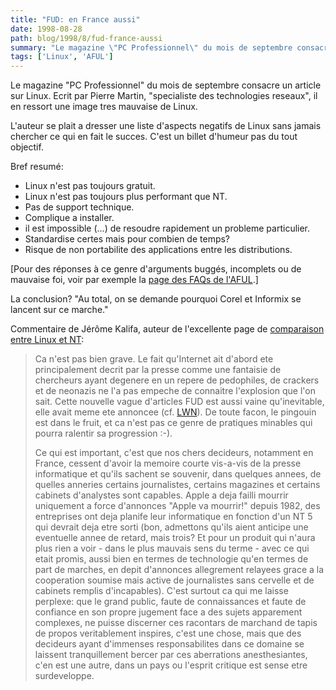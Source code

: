 ```yaml
---
title: "FUD: en France aussi"
date: 1998-08-28
path: blog/1998/8/fud-france-aussi
summary: "Le magazine \"PC Professionnel\" du mois de septembre consacre un article sur Linux."
tags: ['Linux', 'AFUL']
---
```


<P>
Le magazine "PC Professionnel" du mois de septembre consacre un article
sur Linux.  Ecrit par Pierre Martin, "specialiste des technologies
reseaux", il en ressort une image tres mauvaise de Linux.
</P>

<P>
L'auteur se plait a dresser une liste d'aspects negatifs de Linux sans
jamais chercher ce qui en fait le succes. C'est un billet d'humeur pas
du tout objectif.
</P>

<P>
Bref resumé:
</P>

<UL>

<LI>Linux n'est pas toujours gratuit.
<LI>Linux n'est pas toujours plus performant que NT.
<LI>Pas de support technique.
<LI>Complique a installer.
<LI>il est impossible (...) de resoudre rapidement un probleme
particulier.
<LI>Standardise certes mais pour combien de temps?
<LI>Risque de non portabilite des applications entre les distributions.
</UL>

<P>
[Pour des réponses à ce genre d'arguments buggés, incomplets ou de
mauvaise foi, voir par exemple la <A HREF="http://www.aful.org/faqs/">page
des FAQs de l'AFUL</A>.]
</P>

<P>
La conclusion?  "Au total, on se demande pourquoi Corel et Informix se
lancent sur ce marche."
</P>

<P>
Commentaire de Jérôme Kalifa, auteur de l'excellente page de
<A HREF="http://www.linux-center.org/articles/9807/NT.html">comparaison
entre Linux et NT</A>:
</P>

<BLOCKQUOTE>
<P>
Ca n'est pas bien grave. Le fait qu'Internet ait d'abord ete
principalement decrit par la presse comme une fantaisie de chercheurs
ayant degenere en un repere de pedophiles, de crackers et de neonazis ne
l'a pas empeche de connaitre l'explosion que l'on sait. Cette nouvelle
vague d'articles FUD est aussi vaine qu'inevitable, elle avait meme
ete annoncee (cf. <A HREF="http://lwn.net/">LWN</A>). De toute facon,
le pingouin est dans le fruit, et ca n'est pas ce genre de pratiques
minables qui pourra ralentir sa progression :-).
</P>

<P>
Ce qui est important, c'est que nos chers decideurs, notamment en
France, cessent d'avoir la memoire courte vis-a-vis de la presse
informatique et qu'ils sachent se souvenir, dans quelques annees, de
quelles anneries certains journalistes, certains magazines et certains
cabinets d'analystes sont capables. Apple a deja failli mourrir
uniquement a force d'annonces "Apple va mourrir!" depuis 1982, des
entreprises ont deja planife leur informatique en fonction d'un NT 5
qui devrait deja etre sorti (bon, admettons qu'ils aient anticipe une
eventuelle annee de retard, mais trois? Et pour un produit qui n'aura
plus rien a voir - dans le plus mauvais sens du terme - avec ce qui
etait promis, aussi bien en termes de technologie qu'en termes de part
de marches, en depit d'annonces allegrement relayees grace a la
cooperation soumise mais active de journalistes sans cervelle et de
cabinets remplis d'incapables). C'est surtout ca qui me laisse
perplexe: que le grand public, faute de connaissances et faute de
confiance en son propre jugement face a des sujets apparement
complexes, ne puisse discerner ces racontars de marchand de tapis de
propos veritablement inspires, c'est une chose, mais que des decideurs
ayant d'immenses responsabilites dans ce domaine se laissent
tranquillement bercer par ces aberrations anesthesiantes, c'en est une
autre, dans un pays ou l'esprit critique est sense etre surdeveloppe.
</P>

</BLOCKQUOTE>


